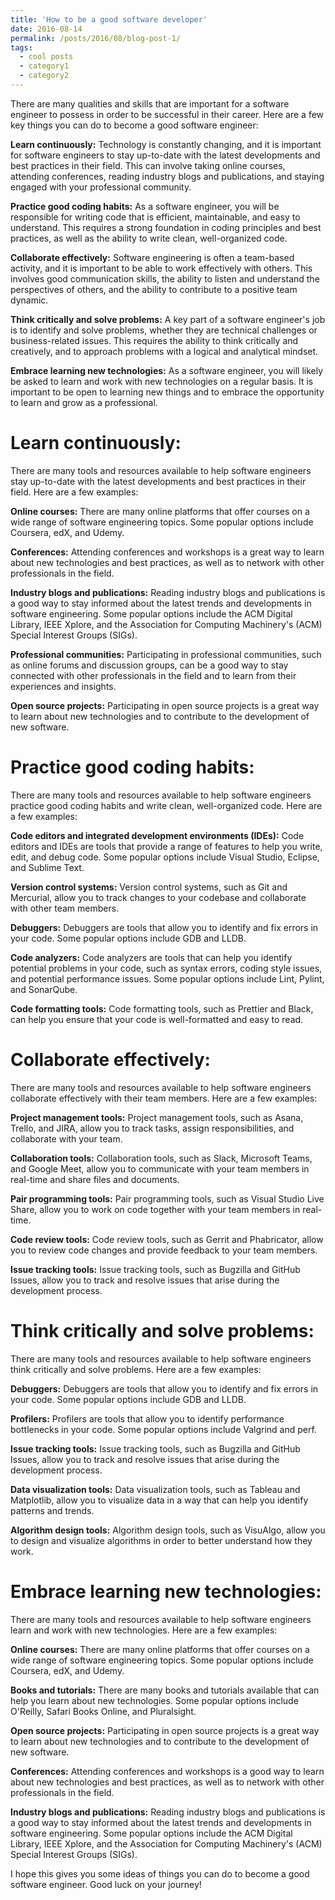 ```yaml
---
title: 'How to be a good software developer'
date: 2016-08-14
permalink: /posts/2016/08/blog-post-1/
tags:
  - cool posts
  - category1
  - category2
---
```


There are many qualities and skills that are important for a software engineer to possess in order to be successful in their career. Here are a few key things you can do to become a good software engineer:

<b>Learn continuously:</b> Technology is constantly changing, and it is important for software engineers to stay up-to-date with the latest developments and best practices in their field. This can involve taking online courses, attending conferences, reading industry blogs and publications, and staying engaged with your professional community.

<b>Practice good coding habits:</b> As a software engineer, you will be responsible for writing code that is efficient, maintainable, and easy to understand. This requires a strong foundation in coding principles and best practices, as well as the ability to write clean, well-organized code.

<b>Collaborate effectively:</b> Software engineering is often a team-based activity, and it is important to be able to work effectively with others. This involves good communication skills, the ability to listen and understand the perspectives of others, and the ability to contribute to a positive team dynamic.

<b>Think critically and solve problems:</b> A key part of a software engineer's job is to identify and solve problems, whether they are technical challenges or business-related issues. This requires the ability to think critically and creatively, and to approach problems with a logical and analytical mindset.

<b>Embrace learning new technologies:</b> As a software engineer, you will likely be asked to learn and work with new technologies on a regular basis. It is important to be open to learning new things and to embrace the opportunity to learn and grow as a professional.

Learn continuously:
======

There are many tools and resources available to help software engineers stay up-to-date with the latest developments and best practices in their field. Here are a few examples:

<b>Online courses:</b> There are many online platforms that offer courses on a wide range of software engineering topics. Some popular options include Coursera, edX, and Udemy.

<b>Conferences:</b> Attending conferences and workshops is a great way to learn about new technologies and best practices, as well as to network with other professionals in the field.

<b>Industry blogs and publications:</b> Reading industry blogs and publications is a good way to stay informed about the latest trends and developments in software engineering. Some popular options include the ACM Digital Library, IEEE Xplore, and the Association for Computing Machinery's (ACM) Special Interest Groups (SIGs).

<b>Professional communities:</b> Participating in professional communities, such as online forums and discussion groups, can be a good way to stay connected with other professionals in the field and to learn from their experiences and insights.

<b>Open source projects:</b> Participating in open source projects is a great way to learn about new technologies and to contribute to the development of new software.


Practice good coding habits: 
======

There are many tools and resources available to help software engineers practice good coding habits and write clean, well-organized code. Here are a few examples:

<b>Code editors and integrated development environments (IDEs):</b> Code editors and IDEs are tools that provide a range of features to help you write, edit, and debug code. Some popular options include Visual Studio, Eclipse, and Sublime Text.

<b>Version control systems:</b> Version control systems, such as Git and Mercurial, allow you to track changes to your codebase and collaborate with other team members.

<b>Debuggers:</b> Debuggers are tools that allow you to identify and fix errors in your code. Some popular options include GDB and LLDB.

<b>Code analyzers:</b> Code analyzers are tools that can help you identify potential problems in your code, such as syntax errors, coding style issues, and potential performance issues. Some popular options include Lint, Pylint, and SonarQube.

<b>Code formatting tools:</b> Code formatting tools, such as Prettier and Black, can help you ensure that your code is well-formatted and easy to read.

Collaborate effectively: 
======

There are many tools and resources available to help software engineers collaborate effectively with their team members. Here are a few examples:

<b>Project management tools:</b> Project management tools, such as Asana, Trello, and JIRA, allow you to track tasks, assign responsibilities, and collaborate with your team.

<b>Collaboration tools:</b> Collaboration tools, such as Slack, Microsoft Teams, and Google Meet, allow you to communicate with your team members in real-time and share files and documents.

<b>Pair programming tools:</b> Pair programming tools, such as Visual Studio Live Share, allow you to work on code together with your team members in real-time.

<b>Code review tools:</b> Code review tools, such as Gerrit and Phabricator, allow you to review code changes and provide feedback to your team members.

<b>Issue tracking tools:</b> Issue tracking tools, such as Bugzilla and GitHub Issues, allow you to track and resolve issues that arise during the development process.

Think critically and solve problems: 
======

There are many tools and resources available to help software engineers think critically and solve problems. Here are a few examples:

<b>Debuggers:</b> Debuggers are tools that allow you to identify and fix errors in your code. Some popular options include GDB and LLDB.

<b>Profilers:</b> Profilers are tools that allow you to identify performance bottlenecks in your code. Some popular options include Valgrind and perf.

<b>Issue tracking tools:</b> Issue tracking tools, such as Bugzilla and GitHub Issues, allow you to track and resolve issues that arise during the development process.

<b>Data visualization tools:</b> Data visualization tools, such as Tableau and Matplotlib, allow you to visualize data in a way that can help you identify patterns and trends.

<b>Algorithm design tools:</b> Algorithm design tools, such as VisuAlgo, allow you to design and visualize algorithms in order to better understand how they work.

Embrace learning new technologies: 
======

There are many tools and resources available to help software engineers learn and work with new technologies. Here are a few examples:

<b>Online courses:</b> There are many online platforms that offer courses on a wide range of software engineering topics. Some popular options include Coursera, edX, and Udemy.

<b>Books and tutorials:</b> There are many books and tutorials available that can help you learn about new technologies. Some popular options include O'Reilly, Safari Books Online, and Pluralsight.

<b>Open source projects:</b> Participating in open source projects is a great way to learn about new technologies and to contribute to the development of new software.

<b>Conferences:</b> Attending conferences and workshops is a good way to learn about new technologies and best practices, as well as to network with other professionals in the field.

<b>Industry blogs and publications:</b> Reading industry blogs and publications is a good way to stay informed about the latest trends and developments in software engineering. Some popular options include the ACM Digital Library, IEEE Xplore, and the Association for Computing Machinery's (ACM) Special Interest Groups (SIGs).


I hope this gives you some ideas of things you can do to become a good software engineer. Good luck on your journey!

